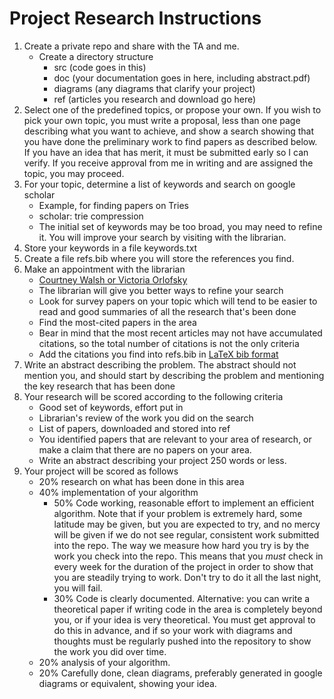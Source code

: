 # Project Research Instructions

1. Create a private repo and share with the TA and me.
    - Create a directory structure
      - src (code goes in this)
      - doc (your documentation goes in here, including abstract.pdf)
      - diagrams (any diagrams that clarify your project)
      - ref (articles you research and download go here)
1. Select one of the predefined topics, or propose your own. If you wish to pick your own topic, you must write a proposal, less than one page describing what you want to achieve, and show a search showing that you have done the preliminary work to find papers as described below. If you have an idea that has merit, it must be submitted early so I can verify. If you receive approval from me in writing and are assigned the topic, you may proceed.
1. For your topic, determine a list of keywords and search on google scholar
    - Example, for finding papers on Tries
    - scholar: trie compression
    - The initial set of keywords may be too broad, you may need to refine it. You will improve your search by visiting with the librarian.
1. Store your keywords in a file keywords.txt
1. Create a file refs.bib where you will store the references you find.
1. Make an appointment with the librarian
    - [Courtney Walsh or Victoria Orlofsky](https://libanswers.stevens.edu/ask)
    - The librarian will give you better ways to refine your search
    - Look for survey papers on your topic which will tend to be easier to read and good summaries of all the research that's been done
    - Find the most-cited papers in the area
    - Bear in mind that the most recent articles may not have accumulated citations, so the total number of citations is not the only criteria
    - Add the citations you find into refs.bib in [LaTeX bib format](https://latex-tutorial.com/tutorials/bibtex/)
1. Write an abstract describing the problem. The abstract should not mention you, and should start by describing the problem and mentioning the key research that has been done
1. Your research will be scored according to the following criteria
    - Good set of keywords, effort put in
    - Librarian's review of the work you did on the search
    - List of papers, downloaded and stored into ref
    - You identified papers that are relevant to your area of research, or make a claim that there are no papers on your area.
    - Write an abstract describing your project 250 words or less.
1. Your project will be scored as follows
   - 20% research on what has been done in this area
   - 40% implementation of your algorithm
     - 50% Code working, reasonable effort to implement an efficient algorithm. Note that if your problem is extremely hard, some latitude may be given, but you are expected to try, and no mercy will be given if we do not see regular, consistent work submitted into the repo. The way we measure how hard you try is by the work you check into the repo. This means that you *must* check in every week for the duration of the project in order to show that you are steadily trying to work. Don't try to do it all the last night, you will fail. 
     - 30% Code is clearly documented. Alternative: you can write a theoretical paper if writing code in the area is completely beyond you, or if your idea is very theoretical. You must get approval to do this in advance, and if so your work with diagrams and thoughts must be regularly pushed into the repository to show the work you did over time.
   - 20% analysis of your algorithm.
   - 20% Carefully done, clean diagrams, preferably generated in google diagrams or equivalent, showing your idea.
